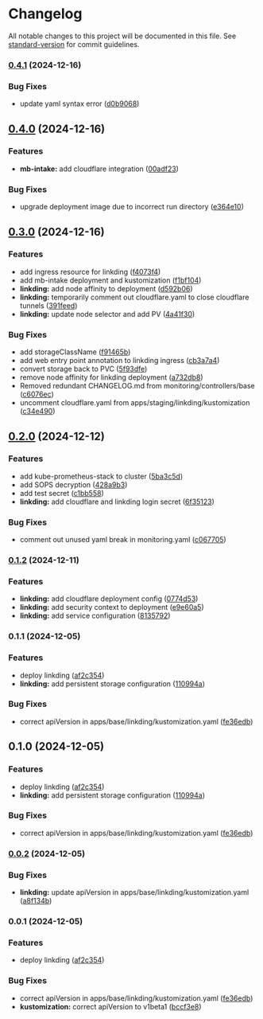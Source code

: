 # Changelog

All notable changes to this project will be documented in this file. See [standard-version](https://github.com/conventional-changelog/standard-version) for commit guidelines.

### [0.4.1](https://github.com/timenglesf/pi-homelab/compare/v0.4.0...v0.4.1) (2024-12-16)


### Bug Fixes

* update yaml syntax error ([d0b9068](https://github.com/timenglesf/pi-homelab/commit/d0b906803df8cbf459067ffaa6d22c20bc054290))

## [0.4.0](https://github.com/timenglesf/pi-homelab/compare/v0.3.0...v0.4.0) (2024-12-16)


### Features

* **mb-intake:** add cloudflare integration ([00adf23](https://github.com/timenglesf/pi-homelab/commit/00adf2311c0385a88dd7c8e0d83c5b899294832c))


### Bug Fixes

* upgrade deployment image due to incorrect run directory ([e364e10](https://github.com/timenglesf/pi-homelab/commit/e364e109413f3e48626845c30a1a36dcf90f9b57))

## [0.3.0](https://github.com/timenglesf/pi-homelab/compare/v0.2.0...v0.3.0) (2024-12-16)


### Features

* add ingress resource for linkding ([f4073f4](https://github.com/timenglesf/pi-homelab/commit/f4073f409c720d3e4dbae468c678a4d94524ed65))
* add mb-intake deployment and kustomization ([f1bf104](https://github.com/timenglesf/pi-homelab/commit/f1bf10414778a22e28081d537574f18ceb530d9f))
* **linkding:** add node affinity to deployment ([d592b06](https://github.com/timenglesf/pi-homelab/commit/d592b067fcb3465061751ab0fc3eb445370ad68a))
* **linkding:** temporarily comment out cloudflare.yaml to close cloudflare tunnels ([391feed](https://github.com/timenglesf/pi-homelab/commit/391feed67e107aa0bc9f0b990820cb1e73dbcb4c))
* **linkding:** update node selector and add PV ([4a41f30](https://github.com/timenglesf/pi-homelab/commit/4a41f30561d8ecea22e18bbab54a92521361fc8f))


### Bug Fixes

* add storageClassName ([f91465b](https://github.com/timenglesf/pi-homelab/commit/f91465b6070073d854944825ca075c7eee693843))
* add web entry point annotation to linkding ingress ([cb3a7a4](https://github.com/timenglesf/pi-homelab/commit/cb3a7a40386ebfcdf1b813fe1e7fa2eed4bf1dcd))
* convert storage back to PVC ([5f93dfe](https://github.com/timenglesf/pi-homelab/commit/5f93dfef894bb58656bf2f41a42993c5cc00390d))
* remove node affinity for linkding deployment ([a732db8](https://github.com/timenglesf/pi-homelab/commit/a732db8a2ec50b5f0686f0be1b4ee5f5b0dd09eb))
* Removed redundant CHANGELOG.md from monitoring/controllers/base ([c6076ec](https://github.com/timenglesf/pi-homelab/commit/c6076ecd099c3ff3de1597c62183bd2197171473))
* uncomment cloudflare.yaml from apps/staging/linkding/kustomization ([c34e490](https://github.com/timenglesf/pi-homelab/commit/c34e490198ab334c20d2bde3ff6420b4de8771ad))

## [0.2.0](https://github.com/timenglesf/pi-homelab/compare/v0.1.2...v0.2.0) (2024-12-12)

### Features

- add kube-prometheus-stack to cluster ([5ba3c5d](https://github.com/timenglesf/pi-homelab/commit/5ba3c5d62ada3e7ef179d8597d7adfc0e84886ec))
- add SOPS decryption ([428a9b3](https://github.com/timenglesf/pi-homelab/commit/428a9b3195023bdc9bfb2746945853148f46fc01))
- add test secret ([c1bb558](https://github.com/timenglesf/pi-homelab/commit/c1bb558a5300f0fcfa5cfd80035d730227ad3df1))
- **linkding:** add cloudflare and linkding login secret ([6f35123](https://github.com/timenglesf/pi-homelab/commit/6f351237f80816486bb9f7929ad68155b48cbf37))

### Bug Fixes

- comment out unused yaml break in monitoring.yaml ([c067705](https://github.com/timenglesf/pi-homelab/commit/c0677055a4f88e755cb6cf23277ce46436dad42b))

### [0.1.2](https://github.com/timenglesf/pi-homelab/compare/v0.1.1...v0.1.2) (2024-12-11)

### Features

- **linkding:** add cloudflare deployment config ([0774d53](https://github.com/timenglesf/pi-homelab/commit/0774d53be63864592ba3c240c9d8d6eca8af4308))
- **linkding:** add security context to deployment ([e9e60a5](https://github.com/timenglesf/pi-homelab/commit/e9e60a53cb436bcf71f9240cdcbbb3fca62a2b94))
- **linkding:** add service configuration ([8135792](https://github.com/timenglesf/pi-homelab/commit/8135792a0acf6b73770a0ffe5bc3b767a36cc93b))

### 0.1.1 (2024-12-05)

### Features

- deploy linkding ([af2c354](https://github.com/timenglesf/pi-homelab/commit/af2c3545607533dfcf5b5a75d7f198eac9ee5b11))
- **linkding:** add persistent storage configuration ([110994a](https://github.com/timenglesf/pi-homelab/commit/110994a810922e6ded10538a1b72cc90e1ae6171))

### Bug Fixes

- correct apiVersion in apps/base/linkding/kustomization.yaml ([fe36edb](https://github.com/timenglesf/pi-homelab/commit/fe36edb0db40dfd446b2ee7af0aa9d9545dc88cc))

## 0.1.0 (2024-12-05)

### Features

- deploy linkding ([af2c354](https://github.com/timenglesf/pi-homelab/commit/af2c3545607533dfcf5b5a75d7f198eac9ee5b11))
- **linkding:** add persistent storage configuration ([110994a](https://github.com/timenglesf/pi-homelab/commit/110994a810922e6ded10538a1b72cc90e1ae6171))

### Bug Fixes

- correct apiVersion in apps/base/linkding/kustomization.yaml ([fe36edb](https://github.com/timenglesf/pi-homelab/commit/fe36edb0db40dfd446b2ee7af0aa9d9545dc88cc))

### [0.0.2](https://github.com/timenglesf/pi-homelab/compare/v0.0.1...v0.0.2) (2024-12-05)

### Bug Fixes

- **linkding:** update apiVersion in apps/base/linkding/kustomization.yaml ([a8f134b](https://github.com/timenglesf/pi-homelab/commit/a8f134b448195d85db7392a7a2203018fa8d819c))

### 0.0.1 (2024-12-05)

### Features

- deploy linkding ([af2c354](https://github.com/timenglesf/pi-homelab/commit/af2c3545607533dfcf5b5a75d7f198eac9ee5b11))

### Bug Fixes

- correct apiVersion in apps/base/linkding/kustomization.yaml ([fe36edb](https://github.com/timenglesf/pi-homelab/commit/fe36edb0db40dfd446b2ee7af0aa9d9545dc88cc))
- **kustomization:** correct apiVersion to v1beta1 ([bccf3e8](https://github.com/timenglesf/pi-homelab/commit/bccf3e862438c2dc56534c7b2ed22dd578f1a9ae))
